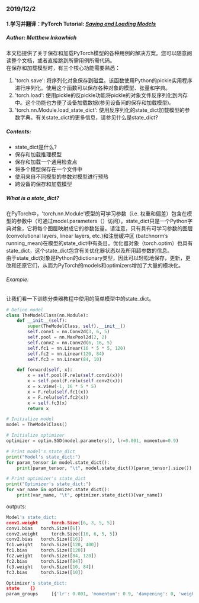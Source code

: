 ### 2019/12/2  
#### 1.学习并翻译：PyTorch Tutorial: [*Saving and Loading Models*](https://pytorch.org/tutorials/beginner/saving_loading_models.html#what-is-a-state-dict)  
##### Author: Matthew Inkawhich
本文档提供了关于保存和加载PyTorch模型的各种用例的解决方案。您可以随意阅读整个文档，或者直接跳到所需用例所需代码。  
在保存和加载模型时，有三个核心功能需要熟悉：  
1. 'torch.save': 将序列化对象保存到磁盘。该函数使用Python的pickle实用程序进行序列化。使用这个函数可以保存各种对象的模型、张量和字典。  
2. 'torch.load': 使用pickle的反pickle功能将pickle的对象文件反序列化到内存中。这个功能也方便了设备加载数据(参见设备间的保存和加载模型)。  
3. 'torch.nn.Module.load_state_dict': 使用反序列化的state_dict加载模型的参数字典。有关state_dict的更多信息，请参见什么是state_dict?  
##### Contents:
* state_dict是什么?    
* 保存和加载推理模型  
* 保存和加载一个通用检查点  
* 将多个模型保存在一个文件中  
* 使用来自不同模型的参数对模型进行预热  
* 跨设备的保存和加载模型  
##### What is a state_dict?
在PyTorch中，'torch.nn.Module'模型的可学习参数（i.e. 权重和偏差）包含在模型的参数中（可通过model.parameters（）访问）。state_dict只是一个Python字典对象，它将每个图层映射成它的参数张量。请注意，只有具有可学习参数的图层(convolutional layers, linear layers, etc.)和注册缓冲区 (batchnorm’s running_mean)在模型的state_dict中有条目。优化器对象（torch.optim）也具有state_dict，这个state_dict包含有关优化器状态以及所用超参数的信息。  
由于state_dict对象是Python的dictionary类型，因此可以轻松地保存，更新，更改和还原它们，从而为PyTorch的models和optimizers增加了大量的模块化。  
###### Example:  
让我们看一下训练分类器教程中使用的简单模型中的state_dict。  
```python
# Define model
class TheModelClass(nn.Module):
    def __init__(self):
        super(TheModelClass, self).__init__()
        self.conv1 = nn.Conv2d(3, 6, 5)
        self.pool = nn.MaxPool2d(2, 2)
        self.conv2 = nn.Conv2d(6, 16, 5)
        self.fc1 = nn.Linear(16 * 5 * 5, 120)
        self.fc2 = nn.Linear(120, 84)
        self.fc3 = nn.Linear(84, 10)

    def forward(self, x):
        x = self.pool(F.relu(self.conv1(x)))
        x = self.pool(F.relu(self.conv2(x)))
        x = x.view(-1, 16 * 5 * 5)
        x = F.relu(self.fc1(x))
        x = F.relu(self.fc2(x))
        x = self.fc3(x)
        return x

# Initialize model
model = TheModelClass()

# Initialize optimizer
optimizer = optim.SGD(model.parameters(), lr=0.001, momentum=0.9)

# Print model's state_dict
print("Model's state_dict:")
for param_tensor in model.state_dict():
    print(param_tensor, "\t", model.state_dict()[param_tensor].size())

# Print optimizer's state_dict
print("Optimizer's state_dict:")
for var_name in optimizer.state_dict():
    print(var_name, "\t", optimizer.state_dict()[var_name])  
```  
outputs:  
```python
Model's state_dict:
conv1.weight     torch.Size([6, 3, 5, 5])
conv1.bias   torch.Size([6])
conv2.weight     torch.Size([16, 6, 5, 5])
conv2.bias   torch.Size([16])
fc1.weight   torch.Size([120, 400])
fc1.bias     torch.Size([120])
fc2.weight   torch.Size([84, 120])
fc2.bias     torch.Size([84])
fc3.weight   torch.Size([10, 84])
fc3.bias     torch.Size([10])

Optimizer's state_dict:
state    {}
param_groups     [{'lr': 0.001, 'momentum': 0.9, 'dampening': 0, 'weight_decay': 0, 'nesterov': False, 'params': [4675713712, 4675713784, 4675714000, 4675714072, 4675714216, 4675714288, 4675714432, 4675714504, 4675714648, 4675714720]}]
```
